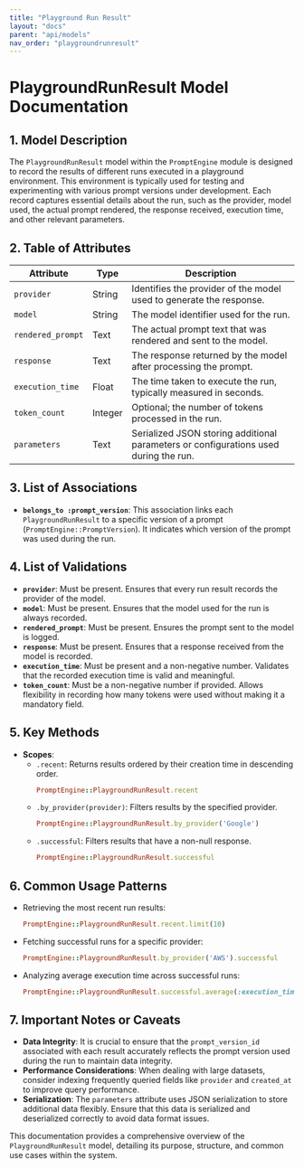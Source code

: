 ```yaml
---
title: "Playground Run Result"
layout: "docs"
parent: "api/models"
nav_order: "playgroundrunresult"
---
```


# PlaygroundRunResult Model Documentation

## 1. Model Description

The `PlaygroundRunResult` model within the `PromptEngine` module is designed to record the results of different runs executed in a playground environment. This environment is typically used for testing and experimenting with various prompt versions under development. Each record captures essential details about the run, such as the provider, model used, the actual prompt rendered, the response received, execution time, and other relevant parameters.

## 2. Table of Attributes

| Attribute        | Type    | Description |
|------------------|---------|-------------|
| `provider`       | String  | Identifies the provider of the model used to generate the response. |
| `model`          | String  | The model identifier used for the run. |
| `rendered_prompt`| Text    | The actual prompt text that was rendered and sent to the model. |
| `response`       | Text    | The response returned by the model after processing the prompt. |
| `execution_time` | Float   | The time taken to execute the run, typically measured in seconds. |
| `token_count`    | Integer | Optional; the number of tokens processed in the run. |
| `parameters`     | Text    | Serialized JSON storing additional parameters or configurations used during the run. |

## 3. List of Associations

- **`belongs_to :prompt_version`**: This association links each `PlaygroundRunResult` to a specific version of a prompt (`PromptEngine::PromptVersion`). It indicates which version of the prompt was used during the run.

## 4. List of Validations

- **`provider`**: Must be present. Ensures that every run result records the provider of the model.
- **`model`**: Must be present. Ensures that the model used for the run is always recorded.
- **`rendered_prompt`**: Must be present. Ensures the prompt sent to the model is logged.
- **`response`**: Must be present. Ensures that a response received from the model is recorded.
- **`execution_time`**: Must be present and a non-negative number. Validates that the recorded execution time is valid and meaningful.
- **`token_count`**: Must be a non-negative number if provided. Allows flexibility in recording how many tokens were used without making it a mandatory field.

## 5. Key Methods

- **Scopes**:
  - `.recent`: Returns results ordered by their creation time in descending order.
    ```ruby
    PromptEngine::PlaygroundRunResult.recent
    ```
  - `.by_provider(provider)`: Filters results by the specified provider.
    ```ruby
    PromptEngine::PlaygroundRunResult.by_provider('Google')
    ```
  - `.successful`: Filters results that have a non-null response.
    ```ruby
    PromptEngine::PlaygroundRunResult.successful
    ```

## 6. Common Usage Patterns

- Retrieving the most recent run results:
  ```ruby
  PromptEngine::PlaygroundRunResult.recent.limit(10)
  ```
- Fetching successful runs for a specific provider:
  ```ruby
  PromptEngine::PlaygroundRunResult.by_provider('AWS').successful
  ```
- Analyzing average execution time across successful runs:
  ```ruby
  PromptEngine::PlaygroundRunResult.successful.average(:execution_time)
  ```

## 7. Important Notes or Caveats

- **Data Integrity**: It is crucial to ensure that the `prompt_version_id` associated with each result accurately reflects the prompt version used during the run to maintain data integrity.
- **Performance Considerations**: When dealing with large datasets, consider indexing frequently queried fields like `provider` and `created_at` to improve query performance.
- **Serialization**: The `parameters` attribute uses JSON serialization to store additional data flexibly. Ensure that this data is serialized and deserialized correctly to avoid data format issues.

This documentation provides a comprehensive overview of the `PlaygroundRunResult` model, detailing its purpose, structure, and common use cases within the system.
